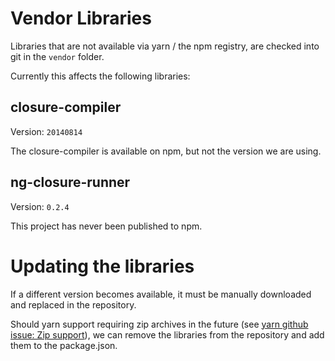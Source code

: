 # Vendor Libraries

Libraries that are not available via yarn / the npm registry, are checked into git in the `vendor`
folder.

Currently this affects the following libraries:

## closure-compiler

Version: `20140814`

The closure-compiler is available on npm, but not the version we are using.

## ng-closure-runner

Version: `0.2.4`

This project has never been published to npm.

# Updating the libraries

If a different version becomes available, it must be manually downloaded and replaced in the
repository.

Should yarn support requiring zip archives in the future (see
[yarn github issue: Zip support](https://github.com/yarnpkg/yarn/issues/1483)),
we can remove the libraries from the repository and add them to the package.json.
